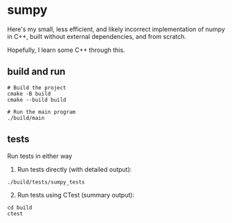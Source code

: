 # sumpy

Here's my small, less efficient, and likely incorrect implementation of numpy in C++, built without external dependencies, and from scratch.

Hopefully, I learn some C++ through this.

## build and run

```shell
# Build the project
cmake -B build
cmake --build build

# Run the main program
./build/main
```

## tests

Run tests in either way

1. Run tests directly (with detailed output):
```shell
./build/tests/sumpy_tests
```

2. Run tests using CTest (summary output):
```shell
cd build
ctest
```